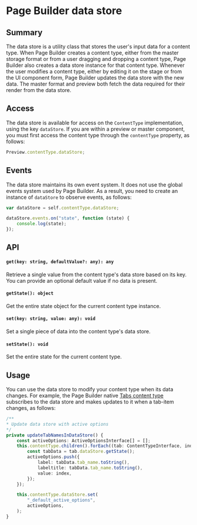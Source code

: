 # Page Builder data store

## Summary
The data store is a utility class that stores the user's input data for a content type. When Page Builder creates a content type, either from the master storage format or from a user dragging and dropping a content type, Page Builder also creates a data store instance for that content type. Whenever the user modifies a content type, either by editing it on the stage or from the UI component form, Page Builder updates the data store with the new data. The master format and preview both fetch the data required for their render from the data store.

## Access

The data store is available for access on the `ContentType` implementation, using the key `dataStore`. If you are within a preview or master component, you must first access the content type through the `contentType` property, as follows:

```js
Preview.contentType.dataStore;
```

## Events

The data store maintains its own event system. It does not use the global events system used by Page Builder. As a result, you need to create an instance of `dataStore` to observe events, as follows:

```js
var dataStore = self.contentType.dataStore;

dataStore.events.on("state", function (state) {
    console.log(state);    
});
```

## API

#### `get(key: string, defaultValue?: any): any`

Retrieve a single value from the content type's data store based on its key. You can provide an optional default value if no data is present.

#### `getState(): object`

Get the entire state object for the current content type instance.

#### `set(key: string, value: any): void`

Set a single piece of data into the content type's data store.

#### `setState(): void`

Set the entire state for the current content type.

## Usage

You can use the data store to modify your content type when its data changes. For example, the Page Builder native [Tabs content type](magento2-page-builder/app/code/Magento/PageBuilder/view/adminhtml/web/ts/js/content-type/tabs/preview.ts) subscribes to the data store and makes updates to it when a tab-item changes, as follows:

```typescript
/**
* Update data store with active options
*/
private updateTabNamesInDataStore() {
    const activeOptions: ActiveOptionsInterface[] = [];
    this.contentType.children().forEach((tab: ContentTypeInterface, index: number) => {
        const tabData = tab.dataStore.getState();
        activeOptions.push({
            label: tabData.tab_name.toString(),
            labeltitle: tabData.tab_name.toString(),
            value: index,
        });
    });

    this.contentType.dataStore.set(
        "_default_active_options",
        activeOptions,
    );
}
```

